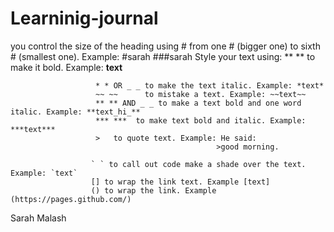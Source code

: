 # Learninig-journal
you control the size of the heading using # from one # (bigger one) to sixth # (smallest one). Example:
#sarah
###sarah
Style your text using: ** ** to make it bold. Example: **text**

                       * * OR _ _ to make the text italic. Example: *text*
                       ~~ ~~      to mistake a text. Example: ~~text~~ 
                       ** ** AND _ _ to make a text bold and one word italic. Example: **text_hi_**
                       *** ***  to make text bold and italic. Example: ***text***
                       >   to quote text. Example: He said:
                                                  >good morning. 
                                                  
                      ` ` to call out code make a shade over the text. Example: `text`
                      [] to wrap the link text. Example [text]
                      () to wrap the link. Example (https://pages.github.com/)
                      
Sarah Malash
